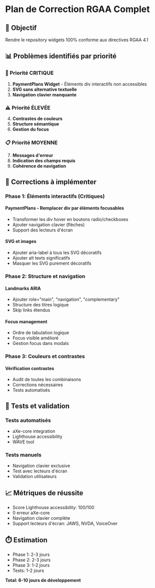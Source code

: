 # Plan de Correction RGAA Complet

## 🎯 Objectif

Rendre le repository widgets 100% conforme aux directives RGAA 4.1

## 📊 Problèmes identifiés par priorité

### 🚨 Priorité CRITIQUE

1. **PaymentPlans Widget** - Éléments div interactifs non accessibles
2. **SVG sans alternative textuelle**
3. **Navigation clavier manquante**

### ⚠️ Priorité ÉLEVÉE

4. **Contrastes de couleurs**
5. **Structure sémantique**
6. **Gestion du focus**

### 📋 Priorité MOYENNE

7. **Messages d'erreur**
8. **Indication des champs requis**
9. **Cohérence de navigation**

## 🔧 Corrections à implémenter

### Phase 1: Éléments interactifs (Critiques)

#### PaymentPlans - Remplacer div par éléments focusables

- Transformer les div hover en boutons radio/checkboxes
- Ajouter navigation clavier (flèches)
- Support des lecteurs d'écran

#### SVG et images

- Ajouter aria-label à tous les SVG décoratifs
- Ajouter alt texts significatifs
- Masquer les SVG purement décoratifs

### Phase 2: Structure et navigation

#### Landmarks ARIA

- Ajouter role="main", "navigation", "complementary"
- Structure des titres logique
- Skip links étendus

#### Focus management

- Ordre de tabulation logique
- Focus visible amélioré
- Gestion focus dans modals

### Phase 3: Couleurs et contrastes

#### Vérification contrastes

- Audit de toutes les combinaisons
- Corrections nécessaires
- Tests automatisés

## 🧪 Tests et validation

### Tests automatisés

- aXe-core integration
- Lighthouse accessibility
- WAVE tool

### Tests manuels

- Navigation clavier exclusive
- Test avec lecteurs d'écran
- Validation utilisateurs

## 📈 Métriques de réussite

- Score Lighthouse accessibility: 100/100
- 0 erreur aXe-core
- Navigation clavier complète
- Support lecteurs d'écran: JAWS, NVDA, VoiceOver

## ⏱️ Estimation

- Phase 1: 2-3 jours
- Phase 2: 2-3 jours
- Phase 3: 1-2 jours
- Tests: 1-2 jours

**Total: 6-10 jours de développement**
